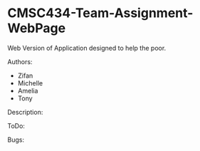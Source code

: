 # CMSC434-Team-Assignment-WebPage

Web Version of Application designed to help the poor.

Authors:
- Zifan
- Michelle
- Amelia
- Tony

Description:


ToDo:


Bugs:

